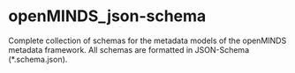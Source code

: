 # openMINDS_json-schema
Complete collection of schemas for the metadata models of the openMINDS metadata framework. All schemas are formatted in JSON-Schema (*.schema.json). 

